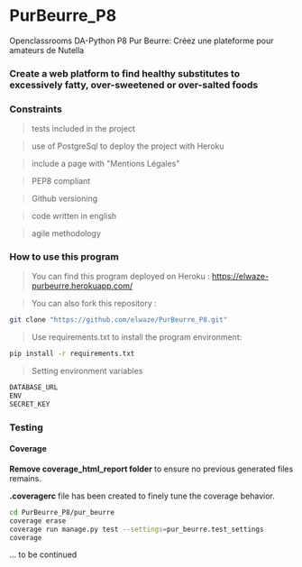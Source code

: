 # PurBeurre_P8
Openclassrooms DA-Python P8 Pur Beurre: 
Créez une plateforme pour amateurs de Nutella

### Create a web platform to find healthy substitutes to excessively fatty, over-sweetened or over-salted foods

### Constraints
> tests included in the project

> use of PostgreSql to deploy the project with Heroku

> include a page with "Mentions Légales"

> PEP8 compliant

> Github versioning

> code written in english

> agile methodology

### How to use this program

> You can find this program deployed on Heroku : https://elwaze-purbeurre.herokuapp.com/

> You can also fork this repository :
```bash
git clone "https://github.com/elwaze/PurBeurre_P8.git"
```

> Use requirements.txt to install the program environment:
```bash
pip install -r requirements.txt
```

> Setting environment variables 
```bash
DATABASE_URL
ENV
SECRET_KEY
```

### Testing

#### Coverage

**Remove coverage_html_report folder** to ensure no previous generated files remains.

**.coveragerc** file has been created to finely tune the coverage behavior.

```bash
cd PurBeurre_P8/pur_beurre
coverage erase
coverage run manage.py test --settings=pur_beurre.test_settings
coverage 
```

... to be continued



